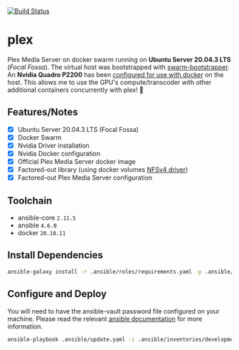 [![Build Status](https://drone.kiwi-labs.net/api/badges/Diesel-Net/plex/status.svg)](https://drone.kiwi-labs.net/Diesel-Net/plex)

# plex
Plex Media Server on docker swarm running on **Ubuntu Server 20.04.3 LTS** (_Focal Fossa_). The virtual host was bootstrapped with [swarm-bootstrapper](https://github.com/Diesel-Net/swarm-bootstrapper). An **Nvidia Quadro P2200** has been [configured for use with docker](https://github.com/NVIDIA/nvidia-docker) on the host. This allows me to use the GPU's compute/transcoder with other additional containers concurrently with plex! :tada:

## Features/Notes
- [x] Ubuntu Server 20.04.3 LTS (Focal Fossa)
- [x] Docker Swarm
- [x] Nvidia Driver installation 
- [x] Nvidia Docker configuration
- [x] Official Plex Media Server docker image
- [x] Factored-out library (using docker volumes [NFSv4 driver](https://docs.docker.com/storage/volumes/#create-a-service-which-creates-an-nfs-volume))
- [x] Factored-out Plex Media Server configuration

## Toolchain
- ansible-core `2.11.5`
- ansible `4.6.0`
- docker `20.10.11`

## Install Dependencies
```bash
ansible-galaxy install -r .ansible/roles/requirements.yaml -p .ansible/roles --force
```

## Configure and Deploy
You will need to have the ansible-vault password file configured on your machine. Please read the relevant [ansible documentation](https://docs.ansible.com/ansible/latest/user_guide/vault.html#setting-a-default-password-source) for more information.
```bash
ansible-playbook .ansible/update.yaml -i .ansible/inventories/development
```
